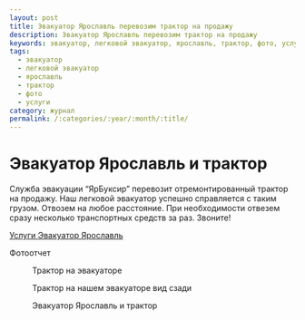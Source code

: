 ```yaml
---
layout: post
title: Эвакуатор Ярославль перевозим трактор на продажу
description: Эвакуатор Ярославль перевозим трактор на продажу
keywords: эвакуатор, легковой эвакуатор, ярославль, трактор, фото, услуги
tags:
  - эвакуатор
  - легковой эвакуатор
  - ярославль
  - трактор
  - фото
  - услуги
category: журнал
permalink: /:categories/:year/:month/:title/
---
```


# Эвакуатор Ярославль и трактор

Служба эвакуации “ЯрБуксир” перевозит отремонтированный трактор на продажу. Наш легковой эвакуатор успешно справляется с таким грузом. Отвозем на любое расстояние. При необходимости отвезем сразу несколько транспортных средств за раз. Звоните!

[Услуги Эвакуатор Ярославль](/эвакуатор-легковых-автомобилей)

Фотоотчет

<div class='gallery'>
  <div class='diva'>
    <figure>
      <amp-img on="tap:lightbox1" role="button" tabindex="0" width="1280" height="960" layout="responsive" alt="Трактор на эвакуаторе" src="http://yarbuksir.ru/images/gallery/эвакуатор-трактор-в-ярославле-12-2015.jpg"></amp-img>
      <figcaption>
        Трактор на эвакуаторе
      </figcaption>
    </figure>
  </div>
  <div class='diva'>
    <figure>
      <amp-img on="tap:lightbox1" role="button" tabindex="0" width="1280" height="960" layout="responsive" alt="Трактор на нашем эвакуаторе вид сзади" src="http://yarbuksir.ru/images/gallery/эвакуатор-трактор-сзади-12-2015.jpg"></amp-img>
      <figcaption>
        Трактор на нашем эвакуаторе вид сзади
      </figcaption>
    </figure>
  </div>
  <div class='diva'>
    <figure>
      <amp-img on="tap:lightbox1" role="button" tabindex="0" width="1280" height="960" layout="responsive" alt="Эвакуатор Ярославль и трактор" src="http://yarbuksir.ru/images/gallery/эвакуатор-ярославль-трактор-12-2015.jpg"></amp-img>
      <figcaption>
        Эвакуатор Ярославль и трактор
      </figcaption>
    </figure>
  </div>
</div>
